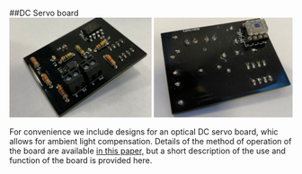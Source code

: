 ##DC Servo board
![Image of DC servo board](https://github.com/ajharvie/OLIA/blob/main/doc/images/DCservo_LR.jpg)

For convenience we include designs for an optical DC servo board, whic allows for ambient light compensation. Details of the method of operation of the board are available [in this paper,](https://doi.org/10.1016/j.ohx.2021.e00228) but a short description of the use and function of the board is provided here.
